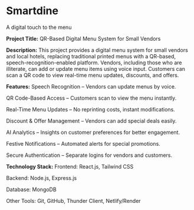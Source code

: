 # Smartdine
A digital touch to the menu


**Project Title:**
QR-Based Digital Menu System for Small Vendors


**Description:**
This project provides a digital menu system for small vendors and local hotels, replacing traditional printed menus with a QR-based, speech-recognition-enabled platform. Vendors, including those who are illiterate, can add or update menu items using voice input. Customers can scan a QR code to view real-time menu updates, discounts, and offers.


**Features:**
Speech Recognition – Vendors can update menus by voice.

QR Code-Based Access – Customers scan to view the menu instantly.

Real-Time Menu Updates – No reprinting costs, instant modifications.

Discount & Offer Management – Vendors can add special deals easily.

AI Analytics – Insights on customer preferences for better engagement.

Festive Notifications – Automated alerts for special promotions.

Secure Authentication – Separate logins for vendors and customers.


**Technology Stack:**
Frontend: React.js, Tailwind CSS

Backend: Node.js, Express.js

Database: MongoDB

Other Tools: Git, GitHub, Thunder Client, Netlify/Render
